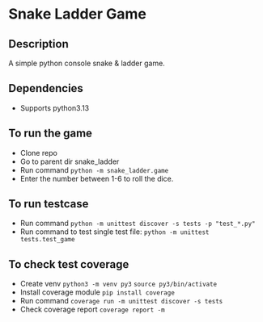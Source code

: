 # Snake Ladder Game

## Description
A simple python console snake & ladder game.

## Dependencies
- Supports python3.13

## To run the game
- Clone repo
- Go to parent dir snake_ladder
- Run command
```python -m snake_ladder.game```
- Enter the number between 1-6 to roll the dice.

## To run testcase
- Run command
```python -m unittest discover -s tests -p "test_*.py"```
- Run command to test single test file:
```python -m unittest tests.test_game```

## To check test coverage
- Create venv
```python3 -m venv py3```
```source py3/bin/activate```
- Install coverage module
```pip install coverage```
- Run command
```coverage run -m unittest discover -s tests```
- Check coverage report
```coverage report -m```
